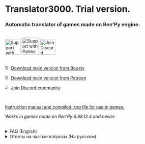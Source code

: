 # Translator3000. Trial version.

### Automatic translator of games made on Ren'Py engine.

<br>

<div id="imageLinks" align="left">
    <a href="https://boosty.to/nyashniyvladya"><img src="https://user-images.githubusercontent.com/19994753/171388249-2dd82009-e065-4435-af0b-5b198478cedb.png" height="50" alt="Support with Boosty"/></a>
    <a href="https://www.patreon.com/bePatron?u=62209932"><img src="https://user-images.githubusercontent.com/19994753/154846762-2cd02dfb-a281-4d30-806a-45bd199001eb.png" height="55" alt="Support with Patreon"/></a>
    <a href="https://discord.gg/FqsQXNH6Fg"><img src="https://user-images.githubusercontent.com/19994753/154846983-4c1294dd-e000-4c87-94fa-ac4943f6bd2f.png" height="50" alt="Join Discord community"/></a>
</div>

<br>

<a href="https://boosty.to/nyashniyvladya"><img src="https://user-images.githubusercontent.com/19994753/171388249-2dd82009-e065-4435-af0b-5b198478cedb.png" height="15" alt="Support with Boosty"/></a> [Download main version from Boosty](https://boosty.to/nyashniyvladya)

<a href="https://www.patreon.com/bePatron?u=62209932"><img src="https://user-images.githubusercontent.com/19994753/154846762-2cd02dfb-a281-4d30-806a-45bd199001eb.png" height="15" alt="Support with Patreon"/></a> [Download main version from Patreon](https://www.patreon.com/bePatron?u=62209932)

<a href="https://discord.gg/FqsQXNH6Fg"><img src="https://user-images.githubusercontent.com/19994753/154846983-4c1294dd-e000-4c87-94fa-ac4943f6bd2f.png" height="15" alt="Join Discord community"/></a> [Join Discord community](https://discord.gg/FqsQXNH6Fg)

<br>

[Instruction manual and compiled *.rpa* file for use in games.](https://github.com/NyashniyVladya/Translator3000/releases)

*Works in games made on Ren'Py 6.99.12.4 and newer.*

<br>

<details>
<summary>
    FAQ (English)
</summary>

1. **I have "squares" instead of text.**
    * *Change the font to one that supports the characters of the language you want.*
        * *Instructions for installing fonts can be found on the releases page.*
        * **Where can I find the fonts?**
           * *By the search query "fonts download" in any search engine.*

1. **The game ***\<insert game name\>*** does not translate (or does not start), although the other games are fine.**
    * *How a game is made depends on the developer. Depending on the implementation, there may be conflicts in individual games. Get over it. There's nothing I can do here. Compatibility with all games in the universe, unfortunately, can not be realized.*

1. **With the translator the game starts to "freeze".**
    * *Translation takes place in real time. It takes some time to send a request, process the response and output the text. And freezes, when reading new phrases for the first time, are inevitable. When reading the same phrases again, there will be no freezes, because translations are cached.*

1. **How do I open the graphical translator interface?**
    * _***Alt***+***~*** (tilde) key combination._
        * *A combination is a simultaneous pressing of two or more keys.*
    1. **Why such a strange key choice?**
        * *Because of the compatibility issue. I try to make the translator as universal as possible, and this combination is unlikely to be used in any game.*
    1. **Can it be changed?**
        * *Maybe someday... But... Why?.. At this point, as far as I know, there has never been a conflict of key combinations in games, which means the choice is the right one.*

1. **The translator removes tags from the original game (italic, bold, color, etc.).**
    * _Yep. It also removes text tags like ***{w}***/***{nw}*** and the like._
    * *I did this because tags cannot be escaped when accessing a translation service.*
       *For a request ***"{color=...}"*** the service may well return ***"{цвет=...}"*** (for example), which, of course, will lead to an error.*
       *Sure, it is possible to translate in parts (a fragment before the tag, a fragment after it, etc.), but in this case the quality of translation will suffer, because words will be translated without taking into account all the context and will not be connected to each other.*
       *I see no way to "painlessly" preserve the tags, so I decided to remove them altogether.*

1. **How do I run the translator on Android?**
    * *Idk. I write the translator for the PC version. I have never coded for phones and do not know how to do it.*
    * *As far as I heard, there seem to be some ports from third-party developers, but I have nothing to do with them. Use them only at your own risk.*

1. **After reading this post, I still have a question!**
    * _Your question has probably already been asked. Please take a look at the [Issues section](https://github.com/NyashniyVladya/Translator3000/issues), and don't forget to check the "closed" tab for questions that have already been answered._

</details>


<details>
<summary>
    Ответы на частые вопросы (На русском)
</summary>

1. **У меня "квадратики" вместо текста.**
    * *Смените шрифт на другой, поддерживающий нужный Вам язык.*
        * *Инструкция по установке шрифта находится на странице релизов.*
        * **Где я могу найти шрифты?**
           * *По запросу "шрифты скачать" в любом поисковике.*

1. **Игра ***\<вставить имя игры\>*** не переводится (или не запускается).**
    * *Как сделана та или иная игра зависит от разработчика. В зависимости от реализации, могут быть конфликты в отдельных играх. Смиритесь. Здесь я ничего не могу поделать. Совместимость со всеми играми во вселенной реализовать, к сожалению, не получится.*

1. **С переводчиком игра начинает "подвисать" / "подлагивать" / "фризить".**
    * *Перевод происходит в реальном времени. На отправку запросу запроса, обработку ответа и вывод текста тратится некоторое время. И лаги, при первом чтении новых фраз, неизбежны. При повторном прочтении этих же самых мест, лагов не будет, т.к. переводы кэшируются.*

1. **Как вызвать графический интерфейс переводчика?**
    * _Комбинация (одновременное нажатие) клавиш ***Alt***+***~*** (тильда)._
    1. **Почему такой странный выбор?**
        * *Из за вопроса совместимости. Я стараюсь делать переводчик наиболее универсальным, а такую комбинацию вряд ли где будут использовать.*
    1. **Можно поменять?**
        * *Some day... Some time... На данный момент, насколько я знаю, ни разу не было конфликтов комбинаций с играми, а значит выбор верный.*

1. **Переводчик удаляет теги из оригинальной игры (курсив, жирный текст, цвет и прочее).**
    * _Есть такое. А ещё удаляет текстовые теги вида ***{w}***/***{nw}*** и подобные._
    * *Сделано это потому что теги нельзя экранировать, при обращении к сервису перевода.*
       *На ***"{color=...}"*** сервис вполне может вернуть ***"{цвет=...}"***, что, разумеется, приведёт к ошибке.*
       *Можно, конечно, переводить частями (отрывок до тега, отрывок после него и т.д.), но в этом случае сильно пострадает качество самого перевода, т.к. слова переведутся без учёта всего контекста и будут не связаны между собой.*
       *Я не вижу способа "безболезненно" сохранить теги, поэтому принял решение убрать их вообще.*

1. **А как запустить переводчик на ОС Android?**
    * *Без понятия. Переводчик я пишу под ПК версию. Под телефоны никогда не прогал и не умею этого делать.*
    * *Насколько я слышал, вроде бы существуют какие-то порты от сторонних разработчиков, но я к ним отношения не имею. Пользуйтесь ими только на свой страх и риск.*

1. **После прочтения этого поста у меня всё ещё остался вопрос!**
    * _Скорее всего, его уже задавали. Посмотрите, пожалуйста, [раздел Issues](https://github.com/NyashniyVladya/Translator3000/issues) и не забудьте заглянуть на вкладку "closed", где находятся решённые вопросы._

</details>
